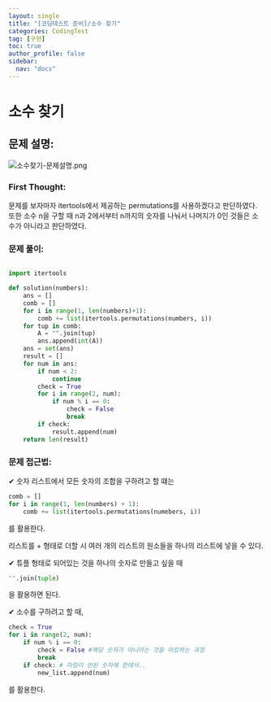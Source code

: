 ```yaml
---
layout: single
title: "[코딩테스트 준비]/소수 찾기"
categories: CodingTest
tag: [구현]
toc: true
author_profile: false
sidebar:
  nav: "docs"
---
```


# 소수 찾기

## 문제 설명:

![소수찾기-문제설명.png]({{site.url}}/images/2023-07-30-codingTest-소수찾기/문제설명.png)

### First Thought:

문제를 보자마자 itertools에서 제공하는 permutations를 사용하겠다고 판단하였다. 또한 소수 n을 구할 때 n과 2에서부터 n까지의 숫자를 나눠서 나머지가 0인 것들은 소수가 아니라고 판단하였다.

### 문제 풀이:

```python

import itertools

def solution(numbers):
    ans = []
    comb = []
    for i in range(1, len(numbers)+1):
        comb += list(itertools.permutations(numbers, i))
    for tup in comb:
        A = "".join(tup)
        ans.append(int(A))
    ans = set(ans)
    result = []
    for num in ans:
        if num < 2:
            continue
        check = True
        for i in range(2, num):
            if num % i == 0:
                check = False
                break
        if check:
            result.append(num)
    return len(result)

```

### 문제 접근법:

✔ 숫자 리스트에서 모든 숫자의 조합을 구하려고 할 떄는

```python
comb = []
for i in range(1, len(numbers) + 1):
    comb += list(itertools.permutations(numebers, i))
```

를 활용한다.

리스트를 + 형태로 더할 시 여러 개의 리스트의 원소들을 하나의 리스트에 넣을 수 있다.

✔ 튜플 형태로 되어있는 것을 하나의 숫자로 만들고 싶을 때

```python
"".join(tuple)
```

을 활용하면 된다.

✔ 소수를 구하려고 할 때,

```python
check = True
for i in range(2, num):
    if num % i == 0:
        check = False #해당 숫자가 아니라는 것을 마킹하는 과정
        break
    if check: # 마킹이 안된 숫자에 한에서..
        new_list.append(num)

```

를 활용한다.
